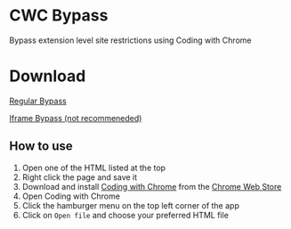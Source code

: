 # CWC Bypass
Bypass extension level site restrictions using Coding with Chrome

# Download

[Regular Bypass](https://github.com/lebestnoob/cwc-bypass/raw/main/bypass.html)

[Iframe Bypass (not recommeneded)](https://github.com/lebestnoob/cwc-bypass/raw/main/bypass-iframe.html)


## How to use

1. Open one of the HTML listed at the top
2. Right click the page and save it
3. Download and install [Coding with Chrome](https://chrome.google.com/webstore/detail/coding-with-chrome/becloognjehhioodmnimnehjcibkloed) from the [Chrome Web Store](https://chrome.google.com/webstore)
4. Open Coding with Chrome 
5. Click the hamburger menu on the top left corner of the app
6. Click on `Open file` and choose your preferred HTML file

